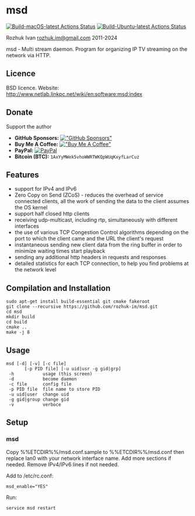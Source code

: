 # msd

[![Build-macOS-latest Actions Status](https://github.com/rozhuk-im/msd/workflows/build-macos-latest/badge.svg)](https://github.com/rozhuk-im/msd/actions)
[![Build-Ubuntu-latest Actions Status](https://github.com/rozhuk-im/msd/workflows/build-ubuntu-latest/badge.svg)](https://github.com/rozhuk-im/msd/actions)


Rozhuk Ivan <rozhuk.im@gmail.com> 2011-2024

msd - Multi stream daemon.
Program for organizing IP TV streaming on the network via HTTP.


## Licence
BSD licence.
Website: http://www.netlab.linkpc.net/wiki/en:software:msd:index


## Donate
Support the author
* **GitHub Sponsors:** [!["GitHub Sponsors"](https://camo.githubusercontent.com/220b7d46014daa72a2ab6b0fcf4b8bf5c4be7289ad4b02f355d5aa8407eb952c/68747470733a2f2f696d672e736869656c64732e696f2f62616467652f2d53706f6e736f722d6661666266633f6c6f676f3d47697448756225323053706f6e736f7273)](https://github.com/sponsors/rozhuk-im) <br/>
* **Buy Me A Coffee:** [!["Buy Me A Coffee"](https://www.buymeacoffee.com/assets/img/custom_images/orange_img.png)](https://www.buymeacoffee.com/rojuc) <br/>
* **PayPal:** [![PayPal](https://srv-cdn.himpfen.io/badges/paypal/paypal-flat.svg)](https://paypal.me/rojuc) <br/>
* **Bitcoin (BTC):** `1AxYyMWek5vhoWWRTWKQpWUqKxyfLarCuz` <br/>


## Features
* support for IPv4 and IPv6
* Zero Copy on Send (ZCoS) - reduces the overhead of service connected clients, all the work of sending the data to the client assumes the OS kernel 
* support half closed http clients
* receiving udp-multicast, including rtp, simultaneously with different interfaces
* the use of various TCP Congestion Control algorithms depending on the port to which the client came and the URL the client's request
* instantaneous sending new client data from the ring buffer in order to minimize waiting times start playback
* sending any additional http headers in requests and responses
* detailed statistics for each TCP connection, to help you find problems at the network level



## Compilation and Installation
```
sudo apt-get install build-essential git cmake fakeroot
git clone --recursive https://github.com/rozhuk-im/msd.git
cd msd
mkdir build
cd build
cmake ..
make -j 8
```


## Usage
```
msd [-d] [-v] [-c file]
       [-p PID file] [-u uid|usr -g gid|grp]
 -h           usage (this screen)
 -d           become daemon
 -c file      config file
 -p PID file  file name to store PID
 -u uid|user  change uid
 -g gid|group change gid
 -v           verboce
```


## Setup

### msd
Copy %%ETCDIR%%/msd.conf.sample to %%ETCDIR%%/msd.conf
then replace lan0 with your network interface name.
Add more sections if needed.
Remove IPv4/IPv6 lines if not needed.

Add to /etc/rc.conf:
```
msd_enable="YES"
```

Run:
```
service msd restart
```

